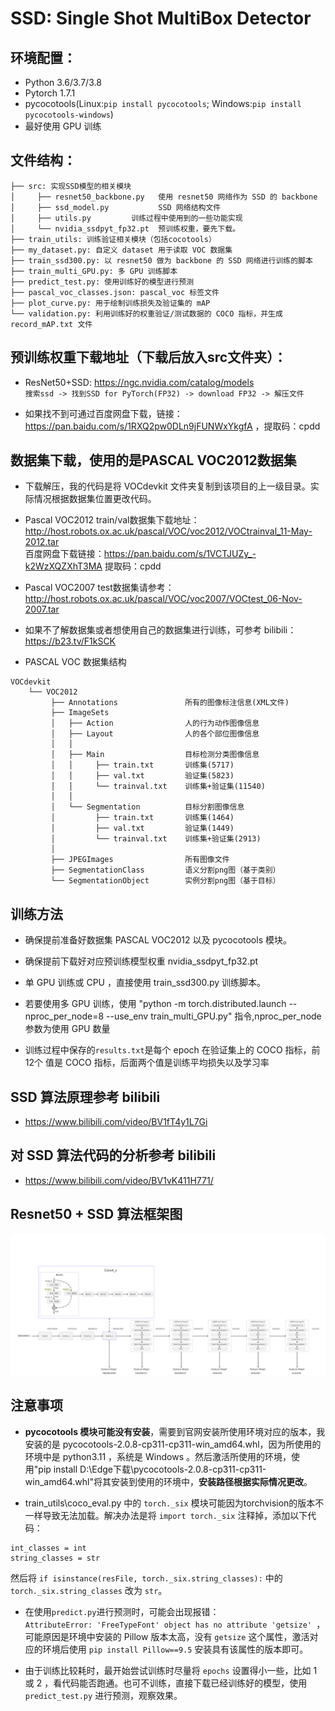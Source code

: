 # SSD: Single Shot MultiBox Detector

## 环境配置：
* Python 3.6/3.7/3.8
* Pytorch 1.7.1
* pycocotools(Linux:```pip install pycocotools```; Windows:```pip install pycocotools-windows```)
* 最好使用 GPU 训练

## 文件结构：
```
├── src: 实现SSD模型的相关模块    
│     ├── resnet50_backbone.py   使用 resnet50 网络作为 SSD 的 backbone  
│     ├── ssd_model.py           SSD 网络结构文件 
│     ├── utils.py         训练过程中使用到的一些功能实现
│     └── nvidia_ssdpyt_fp32.pt  预训练权重，要先下载。 
├── train_utils: 训练验证相关模块（包括cocotools）  
├── my_dataset.py: 自定义 dataset 用于读取 VOC 数据集    
├── train_ssd300.py: 以 resnet50 做为 backbone 的 SSD 网络进行训练的脚本    
├── train_multi_GPU.py: 多 GPU 训练脚本    
├── predict_test.py: 使用训练好的模型进行预测    
├── pascal_voc_classes.json: pascal_voc 标签文件    
├── plot_curve.py: 用于绘制训练损失及验证集的 mAP
└── validation.py: 利用训练好的权重验证/测试数据的 COCO 指标，并生成 record_mAP.txt 文件
```

## 预训练权重下载地址（下载后放入src文件夹）：
* ResNet50+SSD: https://ngc.nvidia.com/catalog/models  
 `搜索ssd -> 找到SSD for PyTorch(FP32) -> download FP32 -> 解压文件`

* 如果找不到可通过百度网盘下载，链接：https://pan.baidu.com/s/1RXQ2pw0DLn9jFUNWxYkgfA ，提取码：cpdd 

## 数据集下载，使用的是PASCAL VOC2012数据集
- 下载解压，我的代码是将 VOCdevkit 文件夹复制到该项目的上一级目录。实际情况根据数据集位置更改代码。

* Pascal VOC2012 train/val数据集下载地址：http://host.robots.ox.ac.uk/pascal/VOC/voc2012/VOCtrainval_11-May-2012.tar  
百度网盘下载链接：https://pan.baidu.com/s/1VCTJUZy_-k2WzXQZXhT3MA 
提取码：cpdd

* Pascal VOC2007 test数据集请参考：http://host.robots.ox.ac.uk/pascal/VOC/voc2007/VOCtest_06-Nov-2007.tar

* 如果不了解数据集或者想使用自己的数据集进行训练，可参考 bilibili：https://b23.tv/F1kSCK

* PASCAL VOC 数据集结构
```
VOCdevkit
    └── VOC2012
         ├── Annotations               所有的图像标注信息(XML文件)
         ├── ImageSets    
         │   ├── Action                人的行为动作图像信息
         │   ├── Layout                人的各个部位图像信息
         │   │
         │   ├── Main                  目标检测分类图像信息
         │   │     ├── train.txt       训练集(5717)
         │   │     ├── val.txt         验证集(5823)
         │   │     └── trainval.txt    训练集+验证集(11540)
         │   │
         │   └── Segmentation          目标分割图像信息
         │         ├── train.txt       训练集(1464)
         │         ├── val.txt         验证集(1449)
         │         └── trainval.txt    训练集+验证集(2913)
         │ 
         ├── JPEGImages                所有图像文件
         ├── SegmentationClass         语义分割png图（基于类别）
         └── SegmentationObject        实例分割png图（基于目标）

```


## 训练方法
* 确保提前准备好数据集 PASCAL VOC2012 以及 pycocotools 模块。

* 确保提前下载好对应预训练模型权重 nvidia_ssdpyt_fp32.pt

* 单 GPU 训练或 CPU ，直接使用 train_ssd300.py 训练脚本。

* 若要使用多 GPU 训练，使用 "python -m torch.distributed.launch --nproc_per_node=8 --use_env train_multi_GPU.py" 指令,nproc_per_node 参数为使用 GPU 数量

* 训练过程中保存的`results.txt`是每个 epoch 在验证集上的 COCO 指标，前 12个 值是 COCO 指标，后面两个值是训练平均损失以及学习率

## SSD 算法原理参考 bilibili
* https://www.bilibili.com/video/BV1fT4y1L7Gi

## 对 SSD 算法代码的分析参考 bilibili
* https://www.bilibili.com/video/BV1vK411H771/

## Resnet50 + SSD 算法框架图
![Resnet50 SSD](res50_ssd.png) 

## 注意事项
- **pycocotools 模块可能没有安装**，需要到官网安装所使用环境对应的版本，我安装的是 pycocotools-2.0.8-cp311-cp311-win_amd64.whl，因为所使用的环境中是 python3.11 ，系统是 Windows 。然后激活所使用的环境，使用"pip install D:\Edge下载\pycocotools-2.0.8-cp311-cp311-win_amd64.whl"将其安装到使用的环境中，**安装路径根据实际情况更改**。  

- train_utils\coco_eval.py 中的 `torch._six` 模块可能因为torchvision的版本不一样导致无法加载。解决办法是将 `import torch._six` 注释掉，添加以下代码：  
```  
int_classes = int
string_classes = str
```
然后将 `if isinstance(resFile, torch._six.string_classes):` 中的 `torch._six.string_classes` 改为 `str`。

- 在使用`predict.py`进行预测时，可能会出现报错：  
`AttributeError: 'FreeTypeFont' object has no attribute 'getsize' `，  
可能原因是环境中安装的 Pillow 版本太高，没有 `getsize` 这个属性，激活对应的环境后使用 `pip install Pillow==9.5` 安装具有该属性的版本即可。

- 由于训练比较耗时，最开始尝试训练时尽量将 `epochs` 设置得小一些，比如 1 或 2 ，看代码能否跑通。也可不训练，直接下载已经训练好的模型，使用 `predict_test.py` 进行预测，观察效果。